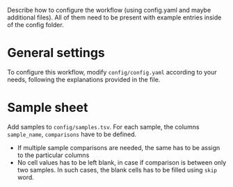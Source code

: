 Describe how to configure the workflow (using config.yaml and maybe additional files).
All of them need to be present with example entries inside of the config folder.


# General settings
To configure this workflow, modify ``config/config.yaml`` according to your needs, following the explanations provided in the file.

# Sample sheet

Add samples to `config/samples.tsv`. For each sample, the columns `sample_name`, `comparisons` have to be defined. 
* If multiple sample comparisons are needed, the same has to be assign to the particular columns
* No cell values has to be left blank, in case if comparison is between only two samples. In such cases, the blank cells has to be filled using `skip` word.
